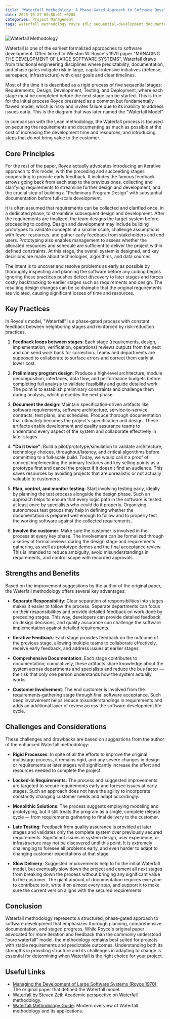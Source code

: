 ```yaml
---
title: "Waterfall Methodology: A Phase-Gated Approach to Software Development"
date: 2025-10-27 00:00:01 +0200
categories: Project Management
tags: waterfall methodology royce sdlc sequential-development documentation
---
```


![Waterfall Methodology](/assets/img/title/title-waterfall-methodology.png)

Waterfall is one of the earliest formalized approaches to software development. Often linked to Winston W. Royce's 1970 paper "MANAGING THE DEVELOPMENT OF LARGE SOFTWARE SYSTEMS", Waterfall draws from traditional engineering disciplines where predictability, documentation, and phase gates mitigate risk in large, capital‑intensive initiatives (defense, aerospace, infrastructure) with clear goals and clear timelines.

Most of the time it is described as a rigid process of five sequential stages: Requirements, Design, Development, Testing, and Deployment, where each stage must be completed before the next stage can be started. This is true for the initial process Royce presented as a common but fundamentally flawed model, which is risky and invites failure due to its inability to address issues early. This is the diagram that was later named the "Waterfall Model".

In comparison with the Lean methodology, the Waterfall process is focused on securing the requirements and documenting as much as possible at the cost of increasing the development time and resources, and introducing steps that do not bring value to the customer.

## Core Principles

For the rest of the paper, Royce actually advocates introducing an iterative approach to this model, with the preceding and succeeding stages cooperating to provide early feedback. It includes the famous feedback arrows going back from each step to the previous ones, collecting and clarifying requirements to streamline further design and development, and the crucial step of building a "Preliminary Program Design" with substantial documentation before full-scale development.

It is often assumed that requirements can be collected and clarified once, in a dedicated phase, to streamline subsequent design and development. After the requirements are finalized, the team designs the target system before proceeding to coding. Design and development may include building prototypes to validate concepts at a smaller scale, challenge assumptions with fewer resources, and gather early feedback from stakeholders and end users. Prototyping also enables management to assess whether the allocated resources and schedule are sufficient to deliver the project within defined constraints. At this stage, the overall system is designed, and key decisions are made about technologies, algorithms, and data sources.

The intent is to uncover and resolve problems as early as possible by thoroughly inspecting and planning the software before any coding begins. Ignoring these practices pushes defect discovery to later stages and forces costly backtracking to earlier stages such as requirements and design. The resulting design changes can be so dramatic that the original requirements are violated, causing significant losses of time and resources.

## Key Practices

In Royce's model, "Waterfall" is a phase‑gated process with constant feedback between neighboring stages and reinforced by risk‑reduction practices.

1. **Feedback loops between stages**: Each stage (requirements, design, implementation, verification, operations) reviews outputs from the next and can send work back for correction. Teams and departments are supposed to collaborate to surface errors and correct them early at lower cost.

2. **Preliminary program design**: Produce a high‑level architecture, module decomposition, interfaces, data flow, and performance budgets before completing full analysis to validate feasibility and guide detailed work. The point is to establish preliminary constraints and challenge them during analysis, which precedes the next phase. 

3. **Document the design**: Maintain specification‑driven artifacts like software requirements, software architecture, service‑to‑service contracts, test plans, and schedules. Produce thorough documentation that ultimately becomes the project's specification and design. These artifacts enable development and quality assurance teams to understand every aspect of the system and collaborate effectively in later stages.

4. **"Do it twice"**: Build a pilot/prototype/simulation to validate architecture, technology choices, throughput/latency, and critical algorithms before committing to a full‑scale build. Today, we would call it a proof of concept implementing the primary features and key selling points as a prototype first and cancel the project if it doesn't find an audience. This saves resources by avoiding projects that are unrealistic or not actually valuable to customers.

5. **Plan, control, and monitor testing**: Start involving testing early, ideally by planning the test process alongside the design phase. Such an approach helps to ensure that every logic path in the software is tested at least once by specialists who could do it properly. Organizing autonomous test groups may help in defining whether the documentation is prepared well enough to follow and to properly test the working software against the collected requirements.

6. **Involve the customer**: Make sure the customer is involved in the process at every key phase. The involvement can be formalized through a series of formal reviews during the design stage and requirements gathering, as well as prototype demos and the final acceptance review. This is intended to reduce ambiguity, avoid misunderstandings in requirements, and control scope with recorded approvals.

## Strengths and Benefits

Based on the improvement suggestions by the author of the original paper, the Waterfall methodology offers several key advantages:

- **Separate Responsibility**: Clear separation of responsibilities into stages makes it easier to follow the process. Separate departments can focus on their responsibilities and provide detailed feedback on work done by preceding stages. This way, developers can provide detailed feedback on design decisions, and quality assurance can challenge the software implementation against detailed requirements.

- **Iterative Feedback**: Each stage provides feedback on the outcome of the previous stage, allowing multiple teams to collaborate effectively, receive early feedback, and address issues at earlier stages.

- **Comprehensive Documentation**: Each stage contributes to documentation; cumulatively, these artifacts share knowledge about the system across departments and specialists and reduce the bus factor — the risk that only one person understands how the system actually works.

- **Customer Involvement**: The end customer is involved from the requirements‑gathering stage through final software acceptance. Such deep involvement helps reduce misunderstandings in requirements and adds an additional layer of review across the software development life cycle.

## Challenges and Considerations

These challenges and drawbacks are based on suggestions from the author of the enhanced Waterfall methodology:

- **Rigid Processes**: In spite of all the efforts to improve the original multistage process, it remains rigid, and any severe changes in design or requirements at later stages will significantly increase the effort and resources needed to complete the project.

- **Locked‑In Requirements**: The process and suggested improvements are targeted to secure requirements early and foresee issues at early stages. Such an approach does not have the agility to incorporate constantly changing customer needs and adapt accordingly.

- **Monolithic Solutions**: The process suggests employing modeling and prototyping, but it still treats the program as a single, complete release cycle — from requirements gathering to final delivery to the customer.

- **Late Testing**: Feedback from quality assurance is provided at later stages and validates only the complete system over previously secured requirements. Significant issues in system design, user experience, or infrastructure may not be discovered until this point. It is extremely challenging to foresee all problems early, and even harder to adapt to changing customer expectations at that stage.

- **Slow Delivery**: Suggested improvements help to fix the initial Waterfall model, but eventually slow down the project and cement all next stages from breaking down the process without bringing any significant value to the customer. The giant amount of documentation requires everyone to contribute to it, write it on almost every step, and support it to make sure the current version aligns with the secured requirements.

## Conclusion

Waterfall methodology represents a structured, phase-gated approach to software development that emphasizes thorough planning, comprehensive documentation, and staged progress. While Royce's original paper advocated for more iteration and feedback than the commonly understood "pure waterfall" model, the methodology remains best suited for projects with stable requirements and predictable outcomes. Understanding both its strengths in providing structure and its challenges in adapting to change is essential for determining when Waterfall is the right choice for your project.

## Useful Links

- [Managing the Development of Large Software Systems (Royce 1970)](https://blog.jbrains.ca/assets/articles/royce1970.pdf): The original paper that defined the Waterfall model.
- [Waterfall by Steven Zeil](https://www.cs.odu.edu/~zeil/cs333/website-sum11/Lectures/waterfall/page/waterfall.html#d0e145): Academic perspective on Waterfall methodology.
- [Waterfall Methodology Guide](https://www.atlassian.com/agile/project-management/waterfall-methodology): Modern overview of Waterfall methodology and its applications.
